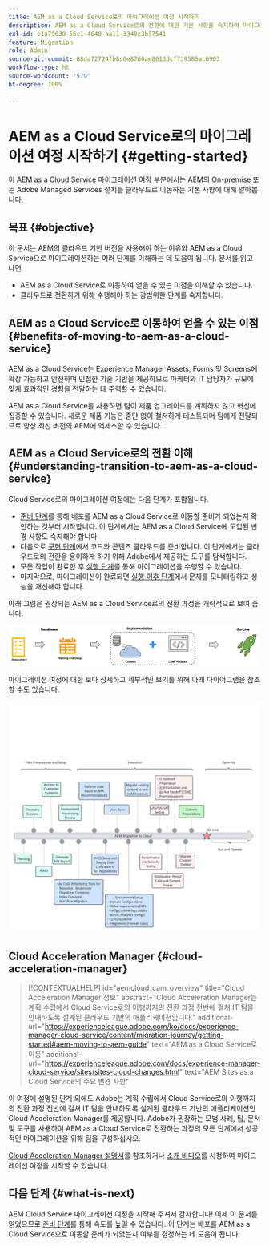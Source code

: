 ```yaml
---
title: AEM as a Cloud Service로의 마이그레이션 여정 시작하기
description: AEM as a Cloud Service로의 전환에 대한 기본 사항을 숙지하여 마이그레이션 여정 시작
exl-id: e1a79630-56c1-4648-aa11-3348c3b37541
feature: Migration
role: Admin
source-git-commit: 08da72724fb8c6e8760ae8013dcf739585ac6903
workflow-type: ht
source-wordcount: '579'
ht-degree: 100%

---
```


# AEM as a Cloud Service로의 마이그레이션 여정 시작하기 {#getting-started}

이 AEM as a Cloud Service 마이그레이션 여정 부분에서는 AEM의 On-premise 또는 Adobe Managed Services 설치를 클라우드로 이동하는 기본 사항에 대해 알아봅니다.

## 목표 {#objective}

이 문서는 AEM의 클라우드 기반 버전을 사용해야 하는 이유와 AEM as a Cloud Service으로 마이그레이션하는 여러 단계를 이해하는 데 도움이 됩니다. 문서를 읽고 나면

* AEM as a Cloud Service로 이동하여 얻을 수 있는 이점을 이해할 수 있습니다.
* 클라우드로 전환하기 위해 수행해야 하는 광범위한 단계를 숙지합니다.

## AEM as a Cloud Service로 이동하여 얻을 수 있는 이점 {#benefits-of-moving-to-aem-as-a-cloud-service}

AEM as a Cloud Service는 Experience Manager Assets, Forms 및 Screens에 확장 가능하고 안전하며 민첩한 기술 기반을 제공하므로 마케터와 IT 담당자가 규모에 맞게 효과적인 경험을 전달하는 데 주력할 수 있습니다.

AEM as a Cloud Service를 사용하면 팀이 제품 업그레이드를 계획하지 않고 혁신에 집중할 수 있습니다. 새로운 제품 기능은 중단 없이 철저하게 테스트되어 팀에게 전달되므로 항상 최신 버전의 AEM에 액세스할 수 있습니다.

## AEM as a Cloud Service로의 전환 이해 {#understanding-transition-to-aem-as-a-cloud-service}

Cloud Service로의 마이그레이션 여정에는 다음 단계가 포함됩니다.

* [준비 단계](/help/journey-migration/readiness.md)를 통해 배포를 AEM as a Cloud Service로 이동할 준비가 되었는지 확인하는 것부터 시작합니다. 이 단계에서는 AEM as a Cloud Service에 도입된 변경 사항도 숙지해야 합니다.
* 다음으로 [구현 단계](/help/journey-migration/implementation.md)에서 코드와 콘텐츠 클라우드를 준비합니다. 이 단계에서는 클라우드로의 전환을 용이하게 하기 위해 Adobe에서 제공하는 도구를 탐색합니다.
* 모든 작업이 완료한 후 [실행 단계](/help/journey-migration/go-live.md)를 통해 마이그레이션을 수행할 수 있습니다.
* 마지막으로, 마이그레이션이 완료되면 [실행 이후 단계](/help/journey-migration/post-go-live.md)에서 문제를 모니터링하고 성능을 개선해야 합니다.

아래 그림은 권장되는 AEM as a Cloud Service로의 전환 과정을 개략적으로 보여 줍니다.

![권장되는 AEM as a Cloud Service로의 전환 과정](/help/journey-migration/assets/move-aemcloud-process.png)

마이그레이션 여정에 대한 보다 상세하고 세부적인 보기를 위해 아래 다이어그램을 참조할 수도 있습니다.

![마이그레이션 여정에 대한 상세하고 세분화된 보기](/help/journey-migration/assets/migration-process.png)

## Cloud Acceleration Manager {#cloud-acceleration-manager}

>[!CONTEXTUALHELP]
>id="aemcloud_cam_overview"
>title="Cloud Acceleration Manager 정보"
>abstract="Cloud Acceleration Manager는 계획 수립에서 Cloud Service로의 이행까지의 전환 과정 전반에 걸쳐 IT 팀을 안내하도록 설계된 클라우드 기반의 애플리케이션입니다."
>additional-url="https://experienceleague.adobe.com/ko/docs/experience-manager-cloud-service/content/migration-journey/getting-started#aem-moving-to-aem-guide" text="AEM as a Cloud Service로 이동"
>additional-url="https://experienceleague.adobe.com/docs/experience-manager-cloud-service/sites/sites-cloud-changes.html" text="AEM Sites as a Cloud Service의 주요 변경 사항"

이 여정에 설명된 단계 외에도 Adobe는 계획 수립에서 Cloud Service로의 이행까지의 전환 과정 전반에 걸쳐 IT 팀을 안내하도록 설계된 클라우드 기반의 애플리케이션인 Cloud Acceleration Manager를 제공합니다. Adobe가 권장하는 모범 사례, 팁, 문서 및 도구를 사용하여 AEM as a Cloud Service로 전환하는 과정의 모든 단계에서 성공적인 마이그레이션을 위해 팀을 구성하십시오.

[Cloud Acceleration Manager 설명서](/help/journey-migration/cloud-acceleration-manager/using-cam/getting-started-cam.md)를 참조하거나 [소개 비디오](https://experienceleague.adobe.com/en/playlists/experience-manager-all-move-to-cloud-service#dashboard/learning)를 시청하여 마이그레이션 여정을 시작할 수 있습니다.

## 다음 단계 {#what-is-next}

AEM Cloud Service 마이그레이션 여정을 시작해 주셔서 감사합니다! 이제 이 문서를 읽었으므로 [준비 단계](/help/journey-migration/readiness.md)를 통해 속도를 높일 수 있습니다. 이 단계는 배포를 AEM as a Cloud Service으로 이동할 준비가 되었는지 여부를 결정하는 데 도움이 됩니다.
